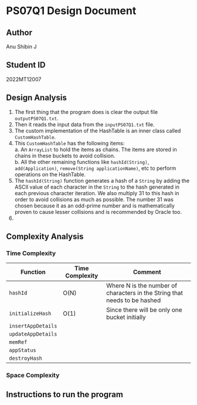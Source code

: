 # PS07Q1 Design Document

## Author
Anu Shibin J

## Student ID
2022MT12007

## Design Analysis
1. The first thing that the program does is clear the output file `outputPS07Q1.txt`.
2. Then it reads the input data from the `inputPS07Q1.txt` file.
3. The custom implementation of the HashTable is an inner class called `CustomHashTable`.
4. This `CustomHashTable` has the following items:  
		a. An `ArrayList` to hold the items as chains. The items are stored in chains in these buckets to avoid collision.  
		b. All the other remaining functions like `hashId(String)`, `add(Application)`, `remove(String applicationName)`, etc to perform operations on the HashTable.  
5. The `hashId(String)` function generates a hash of a `String` by adding the ASCII value of each character in the `String` to the hash generated in each previous character iteration. We also multiply 31 to this hash in order to avoid collisions as much as possible. The number 31 was chosen because it as an odd-prime number and is mathematically proven to cause lesser collisions and is recommended by Oracle too.
6. 

## Complexity Analysis
### Time Complexity
| Function           | Time Complexity | Comment                                                                   |
| ------------------ | --------------- | ------------------------------------------------------------------------- |
| `hashId`           | O(N)            | Where N is the number of characters in the String that needs to be hashed |
| `initializeHash`   | O(1)            | Since there will be only one bucket initially                             |
| `insertAppDetails` |                 |                                                                           |
| `updateAppDetails` |                 |                                                                           |
| `memRef`           |                 |                                                                           |
| `appStatus`        |                 |                                                                           |
| `destroyHash`      |                 |                                                                           |

### Space Complexity

## Instructions to run the program